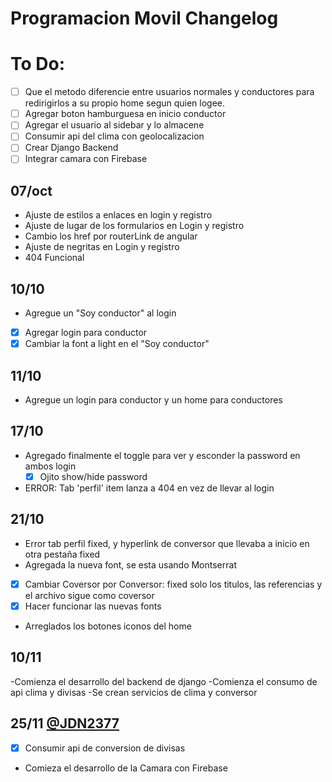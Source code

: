 # Programacion Movil Changelog

# To Do:
- [ ] Que el metodo diferencie entre usuarios normales y conductores para
redirigirlos a su propio home segun quien logee.
- [ ] Agregar boton hamburguesa en inicio conductor
- [ ] Agregar el usuario al sidebar y lo almacene
- [ ] Consumir api del clima con geolocalizacion
- [ ] Crear Django Backend
- [ ] Integrar camara con Firebase
## 07/oct
- Ajuste de estilos a enlaces en login y registro
- Ajuste de lugar de los formularios en Login y registro
- Cambio los href por routerLink de angular
- Ajuste de negritas en Login y registro
- 404 Funcional

## 10/10
- Agregue un "Soy conductor" al login
- [x] Agregar login para conductor
- [x] Cambiar la font a light en el "Soy conductor"

## 11/10
- Agregue un login para conductor y un home para conductores

## 17/10
- Agregado finalmente el toggle para ver y esconder la password en ambos login
    - [x] Ojito show/hide password
- ERROR: Tab 'perfil' item lanza a 404 en vez de llevar al login

## 21/10
- Error tab perfil fixed, y hyperlink de conversor que llevaba a inicio en otra pestaña fixed
- Agregada la nueva font, se esta usando Montserrat
- [x] Cambiar Coversor por Conversor: fixed solo los titulos, las referencias y el archivo sigue como coversor
- [x] Hacer funcionar las nuevas fonts
- Arreglados los botones iconos del home

## 10/11
-Comienza el desarrollo del backend de django
-Comienza el consumo de api clima y divisas
-Se crean servicios de clima y conversor

## 25/11 [@JDN2377](https://github.com/JDN2377)
- [x] Consumir api de conversion de divisas
- Comieza el desarrollo de la Camara con Firebase

